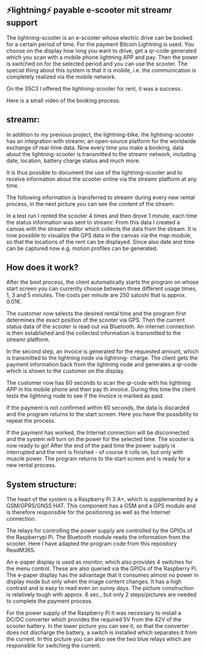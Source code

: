 ## ⚡lightning⚡ payable e-scooter mit streamr support

The lightning-scooter is an e-scooter whose electric drive can be booked for a certain period of time. For the payment Bitcoin
Lightning is used. You choose on the display how long you want to drive, get a qr-code generated which you scan with a mobile 
phone lightning APP and pay. Then the power is switched on for the selected period and you can use the scooter. The special 
thing about this system is that it is mobile, i.e. the communication is completely realized via the mobile network.

On the 35C3 I offered the lightning-scooter for rent, it was a success.

Here is a small video of the booking process:

## streamr:

In addition to my previous project, the lightning-bike, the lightning-scooter has an integration with streamr, an open-source 
platform for the worldwide exchange of real-time data. Now every time you make a booking, data about the lightning-scooter is 
transmitted to the streamr network, including date, location, battery charge status and much more.

It is thus possible to document the use of the lightning-scooter and to receive information about the scooter online via the 
streamr platform at any time.

The following information is transferred to streamr during every new rental process, in the next picture you can see the content of
the stream:

In a test run I rented the scooter 4 times and then drove 1 minute, each time the status information was sent to streamr. From this
data I created a canvas with the streamr editor which collects the data from the stream. It is now possible to visualize the GPS
data in the canvas via the map module, so that the locations of the rent can be displayed. Since also date and time can be captured
now e.g. motion profiles can be generated.

## How does it work?

After the boot process, the client automatically starts the program on whose start screen you can currently choose between three
different usage times, 1, 3 and 5 minutes. The costs per minute are 250 satoshi that is approx. 0.01€.

The customer now selects the desired rental time and the program first determines the exact position of the scooter via GPS.
Then the current status data of the scooter is read out via Bluetooth. An internet connection is then established and the
collected information is transmitted to the streamr platform.

In the second step, an invoice is generated for the requested amount, which is transmitted to the lightning node via lightning-
charge. The client gets the payment information back from the lightning node and generates a qr-code which is shown to the
customer on the display.

The customer now has 60 seconds to scan the qr-code with his lightning APP in his mobile phone and then pay th invoice. During
this time the client tests the lightning node to see if the invoice is marked as paid.

If the payment is not confirmed within 60 seconds, the data is discarded and the program returns to the start screen. Here you
have the possibility to repeat the process.

If the payment has worked, the Internet connection will be disconnected and the system will turn on the power for the selected
time. The scooter is now ready to go! After the end of the paid time the power supply is interrupted and the rent is finished -
of course it rolls on, but only with muscle power. The program returns to the start screen and is ready for a new rental 
process.

## System structure:

The heart of the system is a Raspberry Pi 3 A+, which is supplemented by a GSM/GPRS/GNSS HAT. This component has a GSM and a GPS
module and is therefore responsible for the positioning as well as the Internet connection.

The relays for controlling the power supply are controlled by the GPIOs of the Raspberrypi Pi. The Bluetooth module reads the
information from the scooter. Here I have adapted the program code from this repository ReadM365.

An e-paper display is used as monitor, which also provides 4 switches for the menu control. These are also queried via
the GPIOs of the Raspberry Pi. The e-paper display has the advantage that it consumes almost no power in display mode but only
when the image content changes. It has a high contrast and is easy to read even on sunny days. The picture construction is 
relatively tough with approx. 6 sec., but only 2 steps/pictures are needed to complete the payment process.

For the power supply of the Raspberry Pi it was necessary to install a DC/DC converter which provides the required 5V from the 
42V of the scooter battery. In the lower picture you can see it, so that the converter does not discharge the battery, a switch
is installed which separates it from the current. In this picture you can also see the two blue relays which are responsible for
switching the current.

